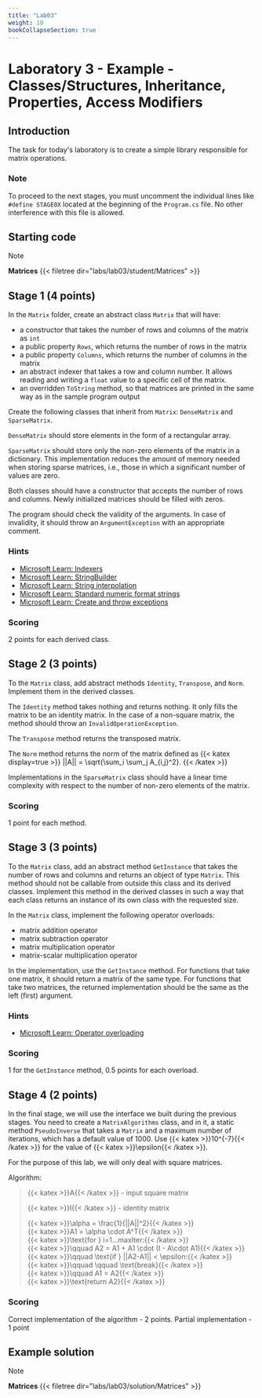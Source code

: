 ```yaml
---
title: "Lab03"
weight: 10
bookCollapseSection: true
---
```


# Laboratory 3 - Example - Classes/Structures, Inheritance, Properties, Access Modifiers

## Introduction

The task for today's laboratory is to create a simple library responsible for matrix operations.

### Note

To proceed to the next stages, you must uncomment the individual lines like `#define STAGE0X` located at the beginning of the `Program.cs` file. No other interference with this file is allowed.

## Starting code

> [!NOTE]
> **Matrices**
> {{< filetree dir="labs/lab03/student/Matrices" >}}

## Stage 1 (4 points)

In the `Matrix` folder, create an abstract class `Matrix` that will have:
 - a constructor that takes the number of rows and columns of the matrix as `int`
 - a public property `Rows`, which returns the number of rows in the matrix
 - a public property `Columns`, which returns the number of columns in the matrix
 - an abstract indexer that takes a row and column number. It allows reading and writing a `float` value to a specific cell of the matrix.
 - an overridden `ToString` method, so that matrices are printed in the same way as in the sample program output

Create the following classes that inherit from `Matrix`: `DenseMatrix` and `SparseMatrix`.

`DenseMatrix` should store elements in the form of a rectangular array.

`SparseMatrix` should store only the non-zero elements of the matrix in a dictionary. This implementation reduces the amount of memory needed when storing sparse matrices, i.e., those in which a significant number of values are zero.

Both classes should have a constructor that accepts the number of rows and columns. Newly initialized matrices should be filled with zeros.

The program should check the validity of the arguments. In case of invalidity, it should throw an `ArgumentException` with an appropriate comment.

### Hints
 - [Microsoft Learn: Indexers](https://learn.microsoft.com/en-us/dotnet/csharp/programming-guide/indexers/?redirectedfrom=MSDN)
 - [Microsoft Learn: StringBuilder](https://learn.microsoft.com/pl-pl/dotnet/api/system.text.stringbuilder?view=net-8.0)
 - [Microsoft Learn: String interpolation](https://learn.microsoft.com/en-us/dotnet/csharp/language-reference/tokens/interpolated)
 - [Microsoft Learn: Standard numeric format strings](https://learn.microsoft.com/en-us/dotnet/standard/base-types/standard-numeric-format-strings?redirectedfrom=MSDN)
  - [Microsoft Learn: Create and throw exceptions](https://learn.microsoft.com/en-us/dotnet/csharp/fundamentals/exceptions/creating-and-throwing-exceptions)


 ### Scoring
 2 points for each derived class. 


## Stage 2 (3 points)

To the `Matrix` class, add abstract methods `Identity`, `Transpose`, and `Norm`. Implement them in the derived classes.

The `Identity` method takes nothing and returns nothing. It only fills the matrix to be an identity matrix. In the case of a non-square matrix, the method should throw an `InvalidOperationException`.

The `Transpose` method returns the transposed matrix.

The `Norm` method returns the norm of the matrix defined as
{{< katex display=true >}}
||A|| = \sqrt{\sum_i \sum_j A_{i,j}^2}.
{{< /katex >}}

Implementations in the `SparseMatrix` class should have a linear time complexity with respect to the number of non-zero elements of the matrix.


### Scoring
1 point for each method.

## Stage 3 (3 points)

To the `Matrix` class, add an abstract method `GetInstance` that takes the number of rows and columns and returns an object of type `Matrix`. This method should not be callable from outside this class and its derived classes. Implement this method in the derived classes in such a way that each class returns an instance of its own class with the requested size.

In the `Matrix` class, implement the following operator overloads:
 - matrix addition operator
 - matrix subtraction operator
 - matrix multiplication operator
 - matrix-scalar multiplication operator

In the implementation, use the `GetInstance` method. For functions that take one matrix, it should return a matrix of the same type. For functions that take two matrices, the returned implementation should be the same as the left (first) argument.

### Hints
- [Microsoft Learn: Operator overloading](https://learn.microsoft.com/en-us/dotnet/csharp/language-reference/operators/operator-overloading)

### Scoring
1 for the `GetInstance` method, 0.5 points for each overload. 

## Stage 4 (2 points)

In the final stage, we will use the interface we built during the previous stages. You need to create a `MatrixAlgorithms` class, and in it, a static method `PseudoInverse` that takes a `Matrix` and a maximum number of iterations, which has a default value of 1000. Use {{< katex >}}10^{-7}{{< /katex >}} for the value of {{< katex >}}\epsilon{{< /katex >}}.

For the purpose of this lab, we will only deal with square matrices.

Algorithm:

 > {{< katex >}}A{{< /katex >}} - input square matrix
 >
 > {{< katex >}}I{{< /katex >}} - identity matrix
 >
 >
 > {{< katex >}}\alpha = \frac{1}{||A||^2}{{< /katex >}}  
 > {{< katex >}}A1 = \alpha \cdot A^T{{< /katex >}}  
 > {{< katex >}}\text{for } i=1...maxIter:{{< /katex >}}  
 > {{< katex >}}\qquad A2 = A1 + A1 \cdot (I - A\cdot A1){{< /katex >}}  
 > {{< katex >}}\qquad \text{if } ||A2-A1|| < \epsilon:{{< /katex >}}  
 > {{< katex >}}\qquad \qquad \text{break}{{< /katex >}}  
 > {{< katex >}}\qquad A1 = A2{{< /katex >}}  
 > {{< katex >}}\text{return A2}{{< /katex >}}  

### Scoring
Correct implementation of the algorithm - 2 points.
Partial implementation - 1 point

## Example solution

> [!NOTE]
> **Matrices**
> {{< filetree dir="labs/lab03/solution/Matrices" >}}
